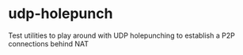 # udp-holepunch
Test utilities to play around with UDP holepunching to establish a P2P connections behind NAT
